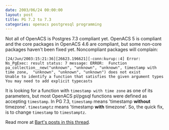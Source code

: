 ```yaml
---
date: 2003/06/24 00:00:00
layout: post
title: PG 7.2 to 7.3
categories: openacs postgresql programming
---
```


Not all of OpenACS is Postgres 7.3 compliant yet. OpenACS 5 is compliant and the core packages in OpenACS 4.6 are compliant, but some non-core packages haven't been fixed yet. Noncompliant packages will complain:  

    [24/Jun/2003:15:21:36][26623.196621][-conn:kurup::4] Error:  Ns_PgExec: result status: 7 message: ERROR:  Function  pa_collection__new("unknown", "unknown", "unknown", timestamp with time zone,  "unknown", "unknown", "unknown") does not exist
    Unable to identify a function that satisfies the given argument types
    You may need to add explicit typecasts

It is looking for a function with `timestamp with time zone` as one of its parameters, but most OpenACS pl/pgsql functions were defined as accepting `timestamp`. In PG 7.3, `timestamp` means 'timestamp __without__ timezone'. `timestamptz` means 'timestamp **with** timezone'. So, the quick fix, is to change `timestamp` to `timestamptz`.

Read more at [Bart's posts in this thread](http://openacs.org/forums/message-view?message_id=64527).
